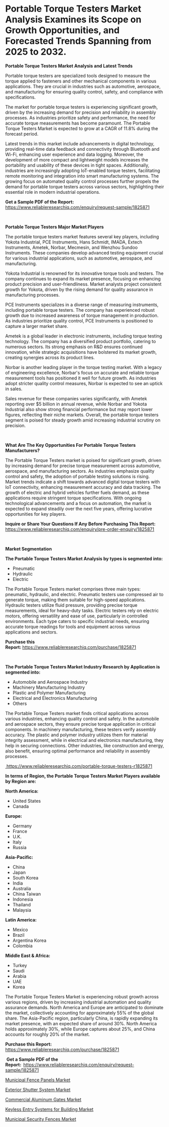 <p><h1>Portable Torque Testers Market Analysis Examines its Scope on Growth Opportunities, and Forecasted Trends Spanning from 2025 to 2032.</h1></p><p><strong>Portable Torque Testers Market Analysis and Latest Trends</strong></p>
<p><p>Portable torque testers are specialized tools designed to measure the torque applied to fasteners and other mechanical components in various applications. They are crucial in industries such as automotive, aerospace, and manufacturing for ensuring quality control, safety, and compliance with specifications.</p><p>The market for portable torque testers is experiencing significant growth, driven by the increasing demand for precision and reliability in assembly processes. As industries prioritize safety and performance, the need for accurate torque measurements has become paramount. The Portable Torque Testers Market is expected to grow at a CAGR of 11.8% during the forecast period. </p><p>Latest trends in this market include advancements in digital technology, providing real-time data feedback and connectivity through Bluetooth and Wi-Fi, enhancing user experience and data logging. Moreover, the development of more compact and lightweight models increases the portability and usability of these devices in tight spaces. Additionally, industries are increasingly adopting IoT-enabled torque testers, facilitating remote monitoring and integration into smart manufacturing systems. The growing focus on automated quality control processes further propels the demand for portable torque testers across various sectors, highlighting their essential role in modern industrial operations.</p></p>
<p><strong>Get a Sample PDF of the Report:&nbsp;</strong> <a href="https://www.reliableresearchiq.com/enquiry/request-sample/1825871?utm_campaign=2853&utm_medium=2&utm_source=Github&utm_content=ia&utm_term=12042025&utm_id=portable-torque-testers">https://www.reliableresearchiq.com/enquiry/request-sample/1825871</a></p>
<p>&nbsp;</p>
<p><strong>Portable Torque Testers Major Market Players</strong></p>
<p><p>The portable torque testers market features several key players, including Yokota Industrial, PCE Instruments, Hans Schmidt, IMADA, Extech Instruments, Ametek, Norbar, Mecmesin, and Wenzhou Sundoo Instruments. These companies develop advanced testing equipment crucial for various industrial applications, such as automotive, aerospace, and manufacturing.</p><p>Yokota Industrial is renowned for its innovative torque tools and testers. The company continues to expand its market presence, focusing on enhancing product precision and user-friendliness. Market analysts project consistent growth for Yokota, driven by the rising demand for quality assurance in manufacturing processes.</p><p>PCE Instruments specializes in a diverse range of measuring instruments, including portable torque testers. The company has experienced robust growth due to increased awareness of torque management in production. As industries prioritize quality control, PCE Instruments is positioned to capture a larger market share.</p><p>Ametek is a global leader in electronic instruments, including torque testing technology. The company has a diversified product portfolio, catering to numerous sectors. Its strong emphasis on R&D ensures continued innovation, while strategic acquisitions have bolstered its market growth, creating synergies across its product lines.</p><p>Norbar is another leading player in the torque testing market. With a legacy of engineering excellence, Norbar's focus on accurate and reliable torque measurement tools has positioned it well for future growth. As industries adopt stricter quality control measures, Norbar is expected to see an uptick in sales.</p><p>Sales revenue for these companies varies significantly, with Ametek reporting over $5 billion in annual revenue, while Norbar and Yokota Industrial also show strong financial performance but may report lower figures, reflecting their niche markets. Overall, the portable torque testers segment is poised for steady growth amid increasing industrial scrutiny on precision.</p></p>
<p>&nbsp;</p>
<p><strong>What Are The Key Opportunities For Portable Torque Testers Manufacturers?</strong></p>
<p><p>The Portable Torque Testers market is poised for significant growth, driven by increasing demand for precise torque measurement across automotive, aerospace, and manufacturing sectors. As industries emphasize quality control and safety, the adoption of portable testing solutions is rising. Market trends indicate a shift towards advanced digital torque testers with IoT connectivity, enhancing measurement accuracy and data tracking. The growth of electric and hybrid vehicles further fuels demand, as these applications require stringent torque specifications. With ongoing technological advancements and a focus on automation, the market is expected to expand steadily over the next five years, offering lucrative opportunities for key players.</p></p>
<p><strong>Inquire or Share Your Questions If Any Before Purchasing This Report:</strong> <a href="https://www.reliableresearchiq.com/enquiry/pre-order-enquiry/1825871?utm_campaign=2853&utm_medium=2&utm_source=Github&utm_content=ia&utm_term=12042025&utm_id=portable-torque-testers">https://www.reliableresearchiq.com/enquiry/pre-order-enquiry/1825871</a></p>
<p>&nbsp;</p>
<p><strong>Market Segmentation</strong></p>
<p><strong>The Portable Torque Testers Market Analysis by types is segmented into:</strong></p>
<p><ul><li>Pneumatic</li><li>Hydraulic</li><li>Electric</li></ul></p>
<p><p>The Portable Torque Testers market comprises three main types: pneumatic, hydraulic, and electric. Pneumatic testers use compressed air to generate torque, making them suitable for high-speed applications. Hydraulic testers utilize fluid pressure, providing precise torque measurements, ideal for heavy-duty tasks. Electric testers rely on electric motors, offering versatility and ease of use, particularly in controlled environments. Each type caters to specific industrial needs, ensuring accurate torque readings for tools and equipment across various applications and sectors.</p></p>
<p><strong>Purchase this Report:&nbsp;</strong><a href="https://www.reliableresearchiq.com/purchase/1825871?utm_campaign=2853&utm_medium=2&utm_source=Github&utm_content=ia&utm_term=12042025&utm_id=portable-torque-testers">https://www.reliableresearchiq.com/purchase/1825871</a></p>
<p>&nbsp;</p>
<p><strong>The Portable Torque Testers Market Industry Research by Application is segmented into:</strong></p>
<p><ul><li>Automobile and Aerospace Industry</li><li>Machinery Manufacturing Industry</li><li>Plastic and Polymer Manufacturing</li><li>Electrical and Electronics Manufacturing</li><li>Others</li></ul></p>
<p><p>The Portable Torque Testers market finds critical applications across various industries, enhancing quality control and safety. In the automobile and aerospace sectors, they ensure precise torque application in critical components. In machinery manufacturing, these testers verify assembly accuracy. The plastic and polymer industry utilizes them for material integrity assessment, while in electrical and electronics manufacturing, they help in securing connections. Other industries, like construction and energy, also benefit, ensuring optimal performance and reliability in assembly processes.</p></p>
<p><a href="https://www.reliableresearchiq.com/portable-torque-testers-r1825871?utm_campaign=2853&utm_medium=2&utm_source=Github&utm_content=ia&utm_term=12042025&utm_id=portable-torque-testers">&nbsp;https://www.reliableresearchiq.com/portable-torque-testers-r1825871</a></p>
<p><strong>In terms of Region, the Portable Torque Testers Market Players available by Region are:</strong></p>
<p>
    <p> <strong> North America: </strong>
        <ul>
            <li>United States</li>
            <li>Canada</li>
        </ul>
        </p> 
    <p> <strong> Europe: </strong>
        <ul>
            <li>Germany</li>
            <li>France</li>
            <li>U.K.</li>
            <li>Italy</li>
            <li>Russia</li>
        </ul>
        </p> 
    <p> <strong> Asia-Pacific: </strong>
        <ul>
            <li>China</li>
            <li>Japan</li>
            <li>South Korea</li>
            <li>India</li>
            <li>Australia</li>
            <li>China Taiwan</li>
            <li>Indonesia</li>
            <li>Thailand</li>
            <li>Malaysia</li>
        </ul>
        </p> 
    <p> <strong> Latin America: </strong>
        <ul>
            <li>Mexico</li>
            <li>Brazil</li>
            <li>Argentina Korea</li>
            <li>Colombia</li>
        </ul>
        </p> 
    <p> <strong> Middle East & Africa: </strong>
        <ul>
            <li>Turkey</li>
            <li>Saudi</li>
            <li>Arabia</li>
            <li>UAE</li>
            <li>Korea</li>
        </ul>
    </p>
    </p>
<p><p>The Portable Torque Testers Market is experiencing robust growth across various regions, driven by increasing industrial automation and quality assurance demands. North America and Europe are anticipated to dominate the market, collectively accounting for approximately 55% of the global share. The Asia-Pacific region, particularly China, is rapidly expanding its market presence, with an expected share of around 30%. North America holds approximately 30%, while Europe captures about 25%, and China accounts for roughly 20% of the market.</p></p>
<p><strong>Purchase this Report: </strong><a href="https://www.reliableresearchiq.com/purchase/1825871?utm_campaign=2853&utm_medium=2&utm_source=Github&utm_content=ia&utm_term=12042025&utm_id=portable-torque-testers">https://www.reliableresearchiq.com/purchase/1825871</a></p>
<p>&nbsp;<strong>Get a Sample PDF of the Report:&nbsp;&nbsp;</strong><a href="https://www.reliableresearchiq.com/enquiry/request-sample/1825871?utm_campaign=2853&utm_medium=2&utm_source=Github&utm_content=ia&utm_term=12042025&utm_id=portable-torque-testers">https://www.reliableresearchiq.com/enquiry/request-sample/1825871</a></p>
<p><strong></strong></p>
<p><p><a href="https://github.com/kalsirollija/Market-Research-Report-List-1/blob/main/municipal-fence-panels-market.md?utm_campaign=2853&utm_medium=2&utm_source=Github&utm_content=ia&utm_term=12042025&utm_id=portable-torque-testers">Municipal Fence Panels Market</a></p><p><a href="https://github.com/geyangvayora/Market-Research-Report-List-1/blob/main/exterior-shutter-system-market.md?utm_campaign=2853&utm_medium=2&utm_source=Github&utm_content=ia&utm_term=12042025&utm_id=portable-torque-testers">Exterior Shutter System Market</a></p><p><a href="https://github.com/belhejmawoue/Market-Research-Report-List-1/blob/main/commercial-aluminum-gates-market.md?utm_campaign=2853&utm_medium=2&utm_source=Github&utm_content=ia&utm_term=12042025&utm_id=portable-torque-testers">Commercial Aluminum Gates Market</a></p><p><a href="https://github.com/bulkagumanvv/Market-Research-Report-List-1/blob/main/keyless-entry-systems-for-building-market.md?utm_campaign=2853&utm_medium=2&utm_source=Github&utm_content=ia&utm_term=12042025&utm_id=portable-torque-testers">Keyless Entry Systems for Building Market</a></p><p><a href="https://github.com/shamyzinniwl/Market-Research-Report-List-1/blob/main/municipal-security-fences-market.md?utm_campaign=2853&utm_medium=2&utm_source=Github&utm_content=ia&utm_term=12042025&utm_id=portable-torque-testers">Municipal Security Fences Market</a></p></p>